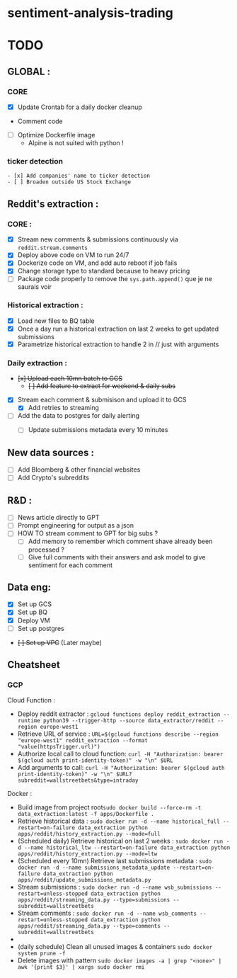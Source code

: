 sentiment-analysis-trading
==========================

TODO
====

## GLOBAL :

### CORE
 - [x] Update Crontab for a daily docker cleanup
 - Comment code
 - [ ] Optimize Dockerfile image
   - Alpine is not suited with python !

### ticker detection
    - [x] Add companies' name to ticker detection
    - [ ] Broaden outside US Stock Exchange


Reddit's extraction :
-------------------

### CORE :
  - [x] Stream new comments & submissions continuously via  `reddit.stream.comments`
  - [x] Deploy above code on VM to run 24/7
  - [x] Dockerize code on VM, and add auto reboot if job fails
  - [x] Change storage type to standard because to heavy pricing
  - [ ] Package code properly to remove the `sys.path.append()` que je ne saurais voir

### Historical extraction :
  - [x] Load new files to BQ table
  - [x] Once a day run a historical extraction on last 2 weeks to get updated submissions
  - [x] Parametrize historical extraction to handle 2 in // just with arguments

### Daily extraction :
  - ~~[x] Upload each 10mn batch to GCS~~
    - ~~[ ] Add feature to extract for weekend & daily subs~~
  - [x] Stream each comment & submisison and upload it to GCS 
    - [x] Add retries to streaming
- [ ] Add the data to postgres for daily alerting
    - [ ] Update submissions metadata every 10 minutes 


New data sources :
------------------

- [ ] Add Bloomberg & other financial websites
- [ ] Add Crypto's subreddits

R&D :
-----

- [ ] News article directly to GPT
- [ ] Prompt engineering for output as a json
- [ ] HOW TO stream comment to GPT for big subs ?
    - [ ] Add memory to remember which comment shave already been processed ?
    - [ ] Give full comments with their answers and ask model to give sentiment
      for each comment

Data eng:
---------

- [X] Set up GCS
- [X] Set up BQ
- [X] Deploy VM
- [ ] Set up postgres
- ~~[ ] Set up VPC~~ (Later maybe)


## Cheatsheet
### GCP
Cloud Function :
  - Deploy reddit extractor : `gcloud functions deploy reddit_extraction --runtime python39 --trigger-http --source data_extractor/reddit --region europe-west1`
  - Retrieve URL of service :  `URL=$(gcloud functions describe --region "europe-west1" reddit_extraction --format "value(httpsTrigger.url)")`
  - Authorize local call to cloud function: `curl -H "Authorization: bearer $(gcloud auth print-identity-token)" -w "\n" $URL`
  - Add arguments to call: `curl -H "Authorization: bearer $(gcloud auth print-identity-token)" -w "\n" $URL?subreddit=wallstreetbets&type=intraday`

Docker :
  - Build image from project root`sudo docker build --force-rm -t data_extraction:latest -f apps/Dockerfile .`
  - Retrieve historical data : `sudo docker run -d --name historical_full --restart=on-failure data_extraction python apps/reddit/history_extraction.py --mode=full`
  - (Scheduled daily) Retrieve historical on last 2 weeks : `sudo docker run -d --name historical_ltw --restart=on-failure data_extraction python apps/reddit/history_extraction.py --mode=ltw`
  - (Scheduled every 10mn) Retrieve last submissions metadata : `sudo docker run -d --name submissions_metadata_update --restart=on-failure data_extraction python apps/reddit/update_submissions_metadata.py`
  - Stream submissions : `sudo docker run -d --name wsb_submissions --restart=unless-stopped data_extraction python apps/reddit/streaming_data.py --type=submissions --subreddit=wallstreetbets`
  - Stream comments : `sudo docker run -d --name wsb_comments --restart=unless-stopped data_extraction python apps/reddit/streaming_data.py --type=comments --subreddit=wallstreetbets`
  - 
  - (daily schedule) Clean all unused images & containers `sudo docker system prune -f`
  - Delete images with pattern  `sudo docker images -a | grep "<none>" | awk '{print $3}' | xargs sudo docker rmi`
    
